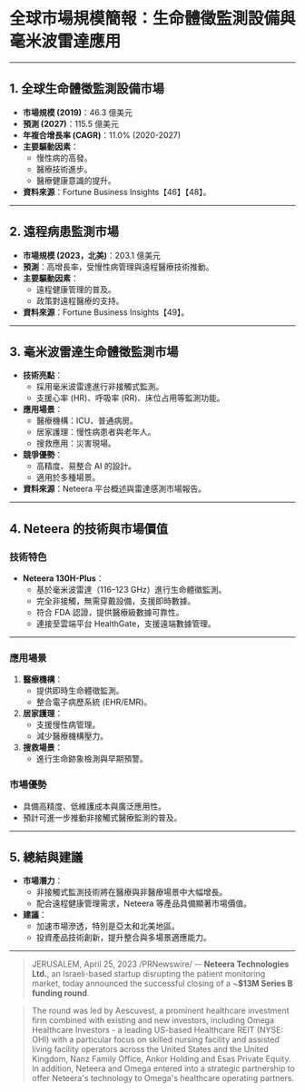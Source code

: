 
# 全球市場規模簡報：生命體徵監測設備與毫米波雷達應用

---

## 1. 全球生命體徵監測設備市場
- **市場規模 (2019)**：46.3 億美元  
- **預測 (2027)**：115.5 億美元  
- **年複合增長率 (CAGR)**：11.0% (2020-2027)  
- **主要驅動因素**：
  - 慢性病的高發。
  - 醫療技術進步。
  - 醫療健康意識的提升。
- **資料來源**：Fortune Business Insights【46】【48】。

---

## 2. 遠程病患監測市場
- **市場規模 (2023，北美)**：203.1 億美元  
- **預測**：高增長率，受慢性病管理與遠程醫療技術推動。
- **主要驅動因素**：
  - 遠程健康管理的普及。
  - 政策對遠程醫療的支持。
- **資料來源**：Fortune Business Insights【49】。

---

## 3. 毫米波雷達生命體徵監測市場
- **技術亮點**：
  - 採用毫米波雷達進行非接觸式監測。
  - 支援心率 (HR)、呼吸率 (RR)、床位占用等監測功能。
- **應用場景**：
  - 醫療機構：ICU、普通病房。
  - 居家護理：慢性病患者與老年人。
  - 搜救應用：災害現場。
- **競爭優勢**：
  - 高精度、易整合 AI 的設計。
  - 適用於多種場景。
- **資料來源**：Neteera 平台概述與雷達感測市場報告。

---

## 4. Neteera 的技術與市場價值
### **技術特色**
- **Neteera 130H-Plus**：
  - 基於毫米波雷達（116–123 GHz）進行生命體徵監測。
  - 完全非接觸，無需穿戴設備，支援即時數據。
  - 符合 FDA 認證，提供醫療級數據可靠性。
  - 連接至雲端平台 HealthGate，支援遠端數據管理。

---
### **應用場景**
1. **醫療機構**：
   - 提供即時生命體徵監測。
   - 整合電子病歷系統 (EHR/EMR)。
2. **居家護理**：
   - 支援慢性病管理。
   - 減少醫療機構壓力。
3. **搜救場景**：
   - 進行生命跡象檢測與早期預警。

### **市場優勢**
- 具備高精度、低維護成本與廣泛應用性。
- 預計可進一步推動非接觸式醫療監測的普及。

---

## 5. 總結與建議
- **市場潛力**：
  - 非接觸式監測技術將在醫療與非醫療場景中大幅增長。
  - 配合遠程健康管理需求，Neteera 等產品具備顯著市場價值。
- **建議**：
  - 加速市場滲透，特別是亞太和北美地區。
  - 投資產品技術創新，提升整合與多場景適應能力。
  
---

> JERUSALEM, April 25, 2023 /PRNewswire/ -- **Neteera Technologies Ltd.**, an Israeli-based startup disrupting the patient monitoring market, today announced the successful closing of a ~**$13M Series B funding round**.

> The round was led by Aescuvest, a prominent healthcare investment firm combined with existing and new investors, including Omega Healthcare Investors - a leading US-based Healthcare REIT (NYSE: OHI) with a particular focus on skilled nursing facility and assisted living facility operators across the United States and the United Kingdom, Nanz Family Office, Ankor Holding and Esas Private Equity. In addition, Neteera and Omega entered into a strategic partnership to offer Neteera's technology to Omega's healthcare operating partners.

